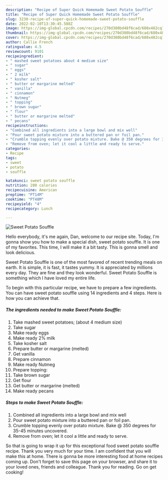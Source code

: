 ```yaml
---
description: "Recipe of Super Quick Homemade Sweet Potato Souffle"
title: "Recipe of Super Quick Homemade Sweet Potato Souffle"
slug: 3230-recipe-of-super-quick-homemade-sweet-potato-souffle
date: 2022-02-10T13:30:45.588Z
image: https://img-global.cpcdn.com/recipes/270d380bd48f6cad/680x482cq70/sweet-potato-souffle-recipe-main-photo.jpg
thumbnail: https://img-global.cpcdn.com/recipes/270d380bd48f6cad/680x482cq70/sweet-potato-souffle-recipe-main-photo.jpg
cover: https://img-global.cpcdn.com/recipes/270d380bd48f6cad/680x482cq70/sweet-potato-souffle-recipe-main-photo.jpg
author: Callie French
ratingvalue: 4.5
reviewcount: 9101
recipeingredient:
- " mashed sweet potatoes about 4 medium size"
- " sugar"
- " eggs"
- " 2 milk"
- " kosher salt"
- " butter or margarine melted"
- " vanilla"
- " cinnamon"
- " Nutmeg"
- " topping"
- " brown sugar"
- " flour"
- " butter or margarine melted"
- " pecans"
recipeinstructions:
- "Combined all ingredients into a large bowl and mix well"
- "Pour sweet potato mixture into a buttered pan or foil pan."
- "Crumble topping evenly over potato mixture. Bake @ 350 degrees for 35-45 minutes uncovered."
- "Remove from oven; let it cool a little and ready to serve."
categories:
- Recipe
tags:
- sweet
- potato
- souffle

katakunci: sweet potato souffle 
nutrition: 280 calories
recipecuisine: American
preptime: "PT14M"
cooktime: "PT48M"
recipeyield: "4"
recipecategory: Lunch

---
```



![Sweet Potato Souffle](https://img-global.cpcdn.com/recipes/270d380bd48f6cad/680x482cq70/sweet-potato-souffle-recipe-main-photo.jpg)

Hello everybody, it's me again, Dan, welcome to our recipe site. Today, I'm gonna show you how to make a special dish, sweet potato souffle. It is one of my favorites. This time, I will make it a bit tasty. This is gonna smell and look delicious.



Sweet Potato Souffle is one of the most favored of recent trending meals on earth. It is simple, it is fast, it tastes yummy. It is appreciated by millions every day. They are fine and they look wonderful. Sweet Potato Souffle is something which I have loved my entire life.


To begin with this particular recipe, we have to prepare a few ingredients. You can have sweet potato souffle using 14 ingredients and 4 steps. Here is how you can achieve that.

<!--inarticleads1-->

##### The ingredients needed to make Sweet Potato Souffle:

1. Take  mashed sweet potatoes; (about 4 medium size)
1. Take  sugar
1. Make ready  eggs
1. Make ready  2% milk
1. Take  kosher salt
1. Prepare  butter or margarine (melted)
1. Get  vanilla
1. Prepare  cinnamon
1. Make ready  Nutmeg
1. Prepare  topping:
1. Take  brown sugar
1. Get  flour
1. Get  butter or margarine (melted)
1. Make ready  pecans




<!--inarticleads2-->

##### Steps to make Sweet Potato Souffle:

1. Combined all ingredients into a large bowl and mix well
1. Pour sweet potato mixture into a buttered pan or foil pan.
1. Crumble topping evenly over potato mixture. Bake @ 350 degrees for 35-45 minutes uncovered.
1. Remove from oven; let it cool a little and ready to serve.




So that is going to wrap it up for this exceptional food sweet potato souffle recipe. Thank you very much for your time. I am confident that you will make this at home. There is gonna be more interesting food at home recipes coming up. Don't forget to save this page on your browser, and share it to your loved ones, friends and colleague. Thank you for reading. Go on get cooking!
